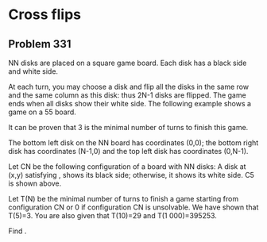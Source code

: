 #  Cross flips
## Problem 331


NN disks are placed on a square game board. Each disk has a black side and white side.

At each turn, you may choose a disk and flip all the disks in the same row and the same column as this disk: thus 2N-1 disks are flipped. The game ends when all disks show their white side. The following example shows a game on a 55 board.



It can be proven that 3 is the minimal number of turns to finish this game.

The bottom left disk on the NN board has coordinates (0,0);
the bottom right disk has coordinates (N-1,0) and the top left disk has coordinates (0,N-1). 

Let CN be the following configuration of a board with NN disks:
A disk at (x,y) satisfying , shows its black side; otherwise, it shows its white side. C5 is shown above.

Let T(N) be the minimal number of turns to finish a game starting from configuration CN or 0 if configuration CN is unsolvable.
We have shown that T(5)=3. You are also given that T(10)=29 and T(1 000)=395253.

Find .



